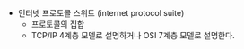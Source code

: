 - 인터넷 프로토콜 스위트 (internet protocol suite)
    - 프로토콜의 집합
    - TCP/IP 4계층 모델로 설명하거나 OSI 7계층 모델로 설명한다.
